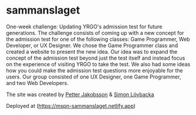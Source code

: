 # sammanslaget

One-week challenge: Updating YRGO's admission test for future generations. The challenge consists of coming up with a new concept for the admission test for one of the following classes: Game Programmer, Web Developer, or UX Designer. We chose the Game Programmer class and created a website to present the new idea. Our idea was to expand the concept of the admission test beyond just the test itself and instead focus on the experience of visiting YRGO to take the test. We also had some ideas how you could make the admission test questions more enjoyable for the users. Our group consisted of one UX Designer, one Game Programmer, and two Web Developers.

The site was created by [Petter Jakobsson](https://github.com/jaken92) & [Simon Lövbacka](https://github.com/lovbackan)

Deployed at (https://mspn-sammanslaget.netlify.app)
